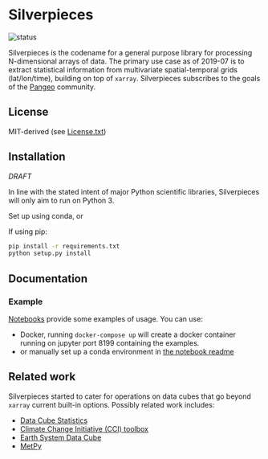 # Silverpieces

![status](https://img.shields.io/badge/status-alpha-red.svg)

Silverpieces is the codename for a general purpose library for processing N-dimensional arrays of data. The primary use case as of 2019-07 is to extract statistical information from multivariate spatial-temporal grids (lat/lon/time), building on top of `xarray`. Silverpieces subscribes to the goals of the [Pangeo](http://pangeo.io) community.

## License

MIT-derived (see [License.txt](./LICENSE.txt))

## Installation

*DRAFT*

In line with the stated intent of major Python scientific libraries, Silverpieces will only aim to run on Python 3.
 
Set up using conda, or

If using pip:

```sh
pip install -r requirements.txt
python setup.py install
```

## Documentation

### Example

[Notebooks](./notebooks) provide some examples of usage. You can use:

* Docker, running `docker-compose up` will create a docker container running on jupyter port 8199 containing the examples.
* or manually set up a conda environment in [the notebook readme](./notebooks/Readme.md)

## Related work

Silverpieces started to cater for operations on data cubes that go beyond `xarray` current built-in options. Possibly related work includes:

* [Data Cube Statistics](https://github.com/opendatacube/datacube-stats)
* [Climate Change Initiative (CCI) toolbox](https://cci-tools.github.io/)
* [Earth System Data Cube](https://cablab.readthedocs.io/en/latest/)
* [MetPy](https://unidata.github.io/MetPy/latest/index.html)

